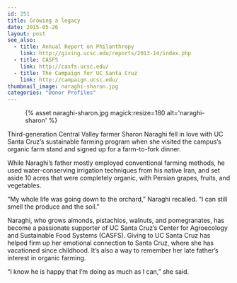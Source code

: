 ```yaml
---
id: 251
title: Growing a legacy
date: 2015-05-26
layout: post
see_also:
  - title: Annual Report on Philanthropy
    link: http://giving.ucsc.edu/reports/2013-14/index.php
  - title: CASFS
    link: http://casfs.ucsc.edu/
  - title: The Campaign for UC Santa Cruz
    link: http://campaign.ucsc.edu/
thumbnail_image: naraghi-sharon.jpg
categories: "Donor Profiles"
---
```

<figure class="inline-image right">
{% asset naraghi-sharon.jpg magick:resize=180 alt='naraghi-sharon' %}
<figcaption></figcaption></figure>

Third-generation Central Valley farmer Sharon Naraghi fell in love with UC Santa Cruz&#8217;s sustainable farming program when she visited the campus&#8217;s organic farm stand and signed up for a farm-to-fork dinner.

While Naraghi&#8217;s father mostly employed conventional farming methods, he used water-conserving irrigation techniques from his native Iran, and set aside 10 acres that were completely organic, with Persian grapes, fruits, and vegetables.

&#8220;My whole life was going down to the orchard,&#8221; Naraghi recalled. &#8220;I can still smell the produce and the soil.&#8221;

Naraghi, who grows almonds, pistachios, walnuts, and pomegranates, has become a passionate supporter of UC Santa Cruz&#8217;s Center for Agroecology and Sustainable Food Systems (CASFS). Giving to UC Santa Cruz has helped firm up her emotional connection to Santa Cruz, where she has vacationed since childhood. It&#8217;s also a way to remember her late father&#8217;s interest in organic farming.

&#8220;I know he is happy that I&#8217;m doing as much as I can,&#8221; she said.
